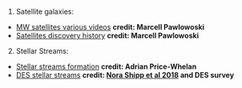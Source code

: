 1. Satellite galaxies: 

- [MW satellites various videos](http://marcelpawlowski.com/research/movies-astronomy/) **credit: Marcell Pawlowoski**
- [Satellites discovery history](http://marcelpawlowski.com/wp-content/uploads3/MilkyWaySatellites2019.mp4) **credit: Marcell Pawlowoski**
                       
2. Stellar Streams: 
- [Stellar streams formation](http://adrian.pw/talkviz/movies/stream_xy.mp4) **credit: Adrian Price-Whelan**
- [DES stellar streams](https://home.fnal.gov/~kadrlica/movies/residual_bkg_v17p2.gif) **credit: [Nora Shipp et al 2018](https://ui.adsabs.harvard.edu/abs/2018ApJ...862..114S/abstract) and DES survey**
